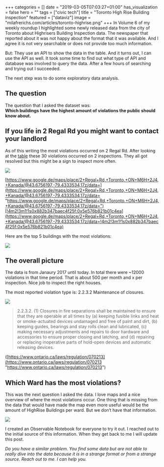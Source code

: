 +++
categories = []
date = "2019-03-05T07:03:27+01:00"
has_visualization = false
hero = ""
tags = ["civic tech"]
title = "Toronto High Rise Building inspection"
featured = ["dataviz"]
image = "milafrerichs.com/articles/toronto-highrise.png"
+++
In Volume 6 of my weekly roundup I highlighted some newly released data from the city of Toronto about Highrisers Building Inspection data. The newspaper that reported about it was not happy about the format that it was available. And I agree it is not very searchable or does not provide too much information.

But: They use an API to show the data in the table. And it turns out, I can use the API as well. It took some time to find out what type of API and database was involved to query the data. After a few hours of searching and trying out I succeeded.

The next step was to do some exploratory data analysis.

## The question

The question that I asked the dataset was:  
**Which buildings have the highest amount of violations the public should know about.**

## If you life in 2 Regal Rd you might want to contact your landlord

As of this writing the most violations occurred on 2 Regal Rd. After looking at the [table](https://www.toronto.ca/city-government/accountability-operations-customer-service/access-city-information-or-records/fire-prevention-inspection-results-for-high-rise-residential-buildings/#details/f42076c3-6075-485e-b766-dd6c8e2b8434) these 30 violations occurred on 2 inspections. They all got resolved but this might be a sign to inspect more often.

![](https://maps.googleapis.com/maps/api/streetview?size=400x400&location=40.720032,-73.988354&fov=100&heading=210&pitch=40&key=AIzaSyAqlRInIcBkVjRRCl3usLYlbnmuRLSQ-i0)

[https://www.google.de/maps/place/2+Regal+Rd,+Toronto,+ON+M6H+2J4,+Kanada/@43.6756197,-79.4333534,17z/data=](https://www.google.de/maps/place/2+Regal+Rd,+Toronto,+ON+M6H+2J4,+Kanada/@43.6756197,-79.4333534,17z/data= "https://www.google.de/maps/place/2+Regal+Rd,+Toronto,+ON+M6H+2J4,+Kanada/@43.6756197,-79.4333534,17z/data=")[!4m2!3m1!1s0x882b347baec4f25f:0x5e576b821b01c4ea](https://www.google.de/maps/place/2+Regal+Rd,+Toronto,+ON+M6H+2J4,+Kanada/@43.6756197,-79.4333534,17z/data=!4m2!3m1!1s0x882b347baec4f25f:0x5e576b821b01c4ea)

Here are the top 5 buildings with the most violations:

![](https://res.cloudinary.com/civicvision/image/upload/v1551765572/Toronto%20Highrise/building-violations.png)

## The overall picture

The data is from Janaury 2017 until today. In total there were \~12000 violations in that time period. That is about 500 per month and x per inspection. Nice job to inspect the right houses.

The most reported violation type is: 2.2.3.2 Maintenance of closures.

![](https://res.cloudinary.com/civicvision/image/upload/v1551765572/Toronto%20Highrise/code-violations.png)

> 2.2.3.2. (1) Closures in fire separations shall be maintained to ensure that they are operable at all times by (a) keeping fusible links and heat or smoke-actuated devices undamaged and free of paint and dirt, (b) keeping guides, bearings and stay rolls clean and lubricated, (c) making necessary adjustments and repairs to door hardware and accessories to ensure proper closing and latching, and (d) repairing or replacing inoperative parts of hold-open devices and automatic releasing devices.

([https://www.ontario.ca/laws/regulation/070213](https://www.ontario.ca/laws/regulation/070213 "https://www.ontario.ca/laws/regulation/070213")

## Which Ward has the most violations?

This was the next question I asked the data. I love maps and a nice overview of where the most violations occur. One thing that is missing from the data that would have made the map even more useful would be the amount of HighRise Buildings per ward. But we don‘t have that information.

![](https://res.cloudinary.com/civicvision/image/upload/v1551973255/Toronto%20Highrise/violations-per-inspection-map-annotated.png)

I created an Observable Notebook for everyone to try it out. I reached out to the initial source of this information. When they get back to me I will update this post.

_Do you have a similar problem. You find some data but are not able to really dive into the data because it is in a strange format or from a strange source. Reach out to me. I can help you._
